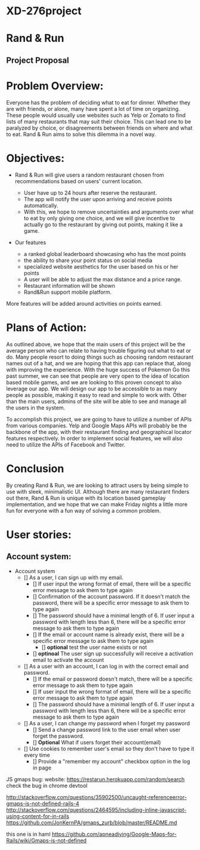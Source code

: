 
# XD-276project
# Rand & Run
## Project Proposal

# Problem Overview:
Everyone has the problem of deciding what to eat for dinner. Whether they are with friends, or alone, many have spent a lot of time on organizing. These people would usually use websites such as Yelp or Zomato to find lists of many restaurants that may suit their choice. This can lead one to be paralyzed by choice, or disagreements between friends on where and what to eat. Rand & Run aims to solve this dilemma in a novel way.

# Objectives:
* Rand & Run will give users a random restaurant chosen from recommendations based on users' current location. 
	* User have up to 24 hours after reserve the restaurant.
	* The app will notify the user upon arriving and receive points automatically.
	* With this, we hope to remove uncertainties and arguments over what to eat by only giving one choice, and we will give incentive 	  to actually go to the restaurant by giving out points, making it like a game.

* Our features
	* a ranked global leaderboard showcasing who has the most points
	* the ability to share your point status on social media
	* specialized website aesthetics for the user based on his or her points
	* A user will be able to adjust the max distance and a price range.
	* Restaurant information will be shown
	* Rand&Run support mobile platform. 

More features will be added around activities on points earned. 
	
# Plans of Action:	
As outlined above, we hope that the main users of this project will be the average person who can relate to having trouble figuring out what to eat or do. Many people resort to doing things such as choosing random restaurant names out of a hat, and we are hoping that this app can replace that, along with improving the experience. With the huge success of Pokemon Go this past summer, we can see that people are very open to the idea of location based mobile games, and we are looking to this proven concept to also leverage our app. We will design our app to be accessible to as many people as possible, making it easy to read and simple to work with. Other than the main users, admins of the site will be able to see and manage all the users in the system.
	
To accomplish this project, we are going to have to utilize a number of APIs from various companies. Yelp and Google Maps APIs will probably be the backbone of the app, with their restaurant finding and geographical locator features respectively. In order to implement social features, we will also need to utilize the APIs of Facebook and Twitter.

# Conclusion
By creating Rand & Run, we are looking to attract users by being simple to use with sleek, minimalistic UI. Although there are many restaurant finders out there, Rand & Run is unique with its location based gameplay implementation, and we hope that we can make Friday nights a little more fun for everyone with a fun way of solving a common problem.

# User stories:
## Account system:
*   Account system
    *   []  As a user, I can sign up with my email. 
        *   [] If user input the wrong format of email, there will be a specific error message to ask them to type again 
        *   [] Confirmation of the account password. If it doesn't match the password, there will be a specific error message to ask them to type again
        *   [] The password should have a minimal length of 6. If user input a password with length less than 6, there will be a specific error message to ask them to type again
        *   [] If the email or account name is already exist, there will be a specific error message to ask them to type again
            *  [] **optional** test the user name exists or not
        *   [] **optinoal** The user sign up successfully will receive a activation email to activate the account
    *   []  As a user with an account, I can log in with the correct email and password.
        *   [] If the email or password doesn't match, there will be a specific error message to ask them to type again
        *   [] If user input the wrong format of email, there will be a specific error message to ask them to type again 
        *   [] The password should have a minimal length of 6. If user input a password with length less than 6, there will be a specific error message to ask them to type again
    *   []  As a user, I can change my password when I forget my password
        *   []  Send a change password link to the user email when user forget the password. 
        *   []  **Optional** What if users forget their account(email)
    *   []  Use cookies to remember user's email so they don't have to type it every time
        *   []  Provide a "remember my account" checkbox option in the log in page
        
JS gmaps bug:
website:
https://restarun.herokuapp.com/random/search
check the bug in chrome devtool

http://stackoverflow.com/questions/35902500/uncaught-referenceerror-gmaps-is-not-defined-rails-4
http://stackoverflow.com/questions/2464595/including-inline-javascript-using-content-for-in-rails
https://github.com/JonKernPA/gmaps_zurb/blob/master/README.md

this one is in haml
https://github.com/apneadiving/Google-Maps-for-Rails/wiki/Gmaps-is-not-defined

